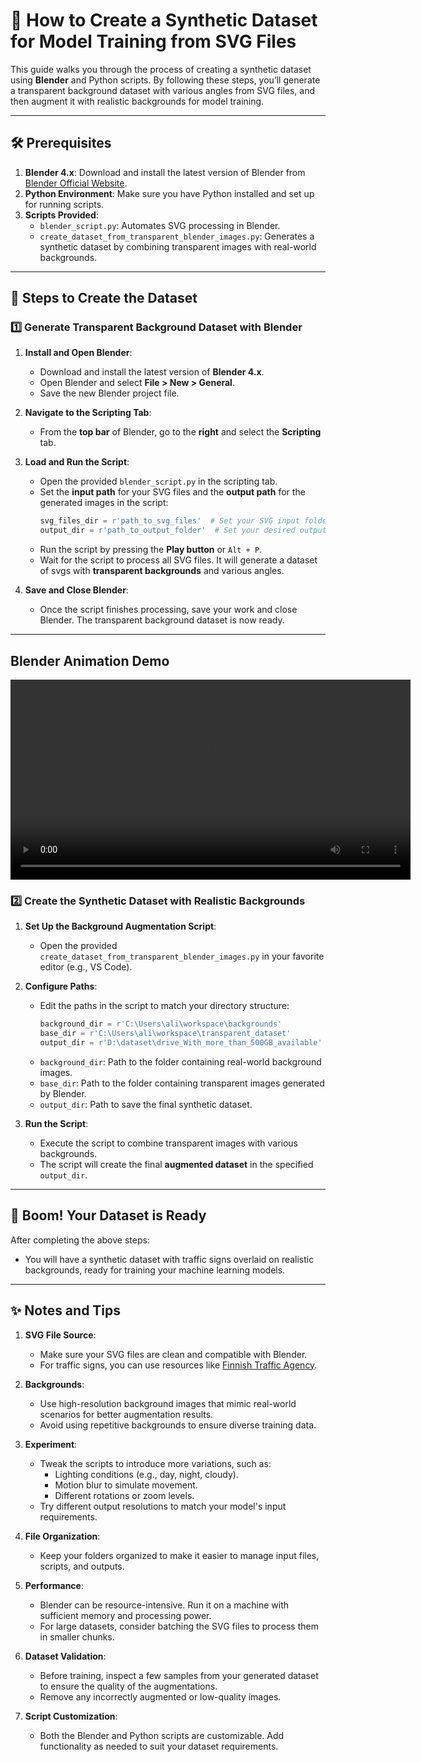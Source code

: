 # 📖 How to Create a Synthetic Dataset for Model Training from SVG Files

This guide walks you through the process of creating a synthetic dataset using **Blender** and Python scripts. By following these steps, you’ll generate a transparent background dataset with various angles from SVG files, and then augment it with realistic backgrounds for model training.

---

## 🛠️ Prerequisites

1. **Blender 4.x**: Download and install the latest version of Blender from [Blender Official Website](https://www.blender.org/download/).
2. **Python Environment**: Make sure you have Python installed and set up for running scripts.
3. **Scripts Provided**:
   - `blender_script.py`: Automates SVG processing in Blender.
   - `create_dataset_from_transparent_blender_images.py`: Generates a synthetic dataset by combining transparent images with real-world backgrounds.

---

## 🚀 Steps to Create the Dataset

### 1️⃣ **Generate Transparent Background Dataset with Blender**

1. **Install and Open Blender**:
   - Download and install the latest version of **Blender 4.x**.
   - Open Blender and select **File > New > General**.
   - Save the new Blender project file.

2. **Navigate to the Scripting Tab**:
   - From the **top bar** of Blender, go to the **right** and select the **Scripting** tab.

3. **Load and Run the Script**:
   - Open the provided `blender_script.py` in the scripting tab.
   - Set the **input path** for your SVG files and the **output path** for the generated images in the script:
     ```python
     svg_files_dir = r'path_to_svg_files'  # Set your SVG input folder
     output_dir = r'path_to_output_folder'  # Set your desired output folder
     ```
   - Run the script by pressing the **Play button** or `Alt + P`.
   - Wait for the script to process all SVG files. It will generate a dataset of svgs with **transparent backgrounds** and various angles.

4. **Save and Close Blender**:
   - Once the script finishes processing, save your work and close Blender. The transparent background dataset is now ready.

---

## Blender Animation Demo
<video src='https://github-production-user-asset-6210df.s3.amazonaws.com/76158157/397943738-d8c9acb4-2a82-4aa1-aea5-16f25a07a178.mp4' width=640/></video>


### 2️⃣ **Create the Synthetic Dataset with Realistic Backgrounds**

1. **Set Up the Background Augmentation Script**:
   - Open the provided `create_dataset_from_transparent_blender_images.py` in your favorite editor (e.g., VS Code).

2. **Configure Paths**:
   - Edit the paths in the script to match your directory structure:
     ```python
     background_dir = r'C:\Users\ali\workspace\backgrounds'
     base_dir = r'C:\Users\ali\workspace\transparent_dataset'
     output_dir = r'D:\dataset\drive_With_more_than_500GB_available'
     ```
   - `background_dir`: Path to the folder containing real-world background images.
   - `base_dir`: Path to the folder containing transparent images generated by Blender.
   - `output_dir`: Path to save the final synthetic dataset.

3. **Run the Script**:
   - Execute the script to combine transparent images with various backgrounds.
   - The script will create the final **augmented dataset** in the specified `output_dir`.

---

## 🎉 Boom! Your Dataset is Ready

After completing the above steps:
- You will have a synthetic dataset with traffic signs overlaid on realistic backgrounds, ready for training your machine learning models.

---

## ✨ Notes and Tips

1. **SVG File Source**:
   - Make sure your SVG files are clean and compatible with Blender.
   - For traffic signs, you can use resources like [Finnish Traffic Agency](https://github.com/finnishtransportagency/liikennemerkit).

2. **Backgrounds**:
   - Use high-resolution background images that mimic real-world scenarios for better augmentation results.
   - Avoid using repetitive backgrounds to ensure diverse training data.

3. **Experiment**:
   - Tweak the scripts to introduce more variations, such as:
     - Lighting conditions (e.g., day, night, cloudy).
     - Motion blur to simulate movement.
     - Different rotations or zoom levels.
   - Try different output resolutions to match your model's input requirements.

4. **File Organization**:
   - Keep your folders organized to make it easier to manage input files, scripts, and outputs.

5. **Performance**:
   - Blender can be resource-intensive. Run it on a machine with sufficient memory and processing power.
   - For large datasets, consider batching the SVG files to process them in smaller chunks.

6. **Dataset Validation**:
   - Before training, inspect a few samples from your generated dataset to ensure the quality of the augmentations.
   - Remove any incorrectly augmented or low-quality images.

7. **Script Customization**:
   - Both the Blender and Python scripts are customizable. Add functionality as needed to suit your dataset requirements.
